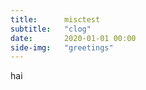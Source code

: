 ```yaml
---
title:      misctest
subtitle:   "clog"
date:       2020-01-01 00:00
side-img:   "greetings" 
---
```


hai